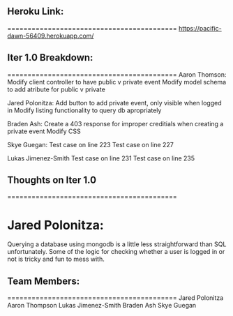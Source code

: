 ## Heroku Link:
==========================================
https://pacific-dawn-56409.herokuapp.com/

## Iter 1.0 Breakdown:
==========================================
Aaron Thomson:
Modify client controller to have public v private event
Modify model schema to add atribute for public v private

Jared Polonitza:
Add button to add private event, only visible when logged in
Modify listing functionality to query db apropriately

Braden Ash:
Create a 403 response for improper creditials when creating a private event
Modify CSS

Skye Guegan:
Test case on line 223 
Test case on line 227

Lukas Jimenez-Smith
Test case on line 231
Test case on line 235

## Thoughts on Iter 1.0
==========================================

# Jared Polonitza:
Querying a database using mongodb is a little less straightforward than SQL unfortunately. 
Some of the logic for checking whether a user is logged in or not is tricky and fun to mess with. 

## Team Members:
==========================================
Jared Polonitza
Aaron Thompson
Lukas Jimenez-Smith
Braden Ash
Skye Guegan

